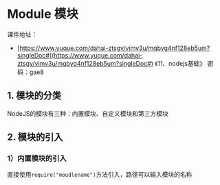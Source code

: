 # Module 模块

课件地址：

* [https://www.yuque.com/dahai-ztsgy/vimv3u/mqbyg4nf128eb5um?singleDoc#](https://www.yuque.com/dahai-ztsgy/vimv3u/mqbyg4nf128eb5um?singleDoc#) 《11、nodejs基础》 密码：gae8

## 1. 模块的分类

NodeJS的模块有三种：内置模块、自定义模块和第三方模块

## 2. 模块的引入

### 1）内置模块的引入

直接使用```require("moudlename")```方法引入，路径可以输入模块的名称
